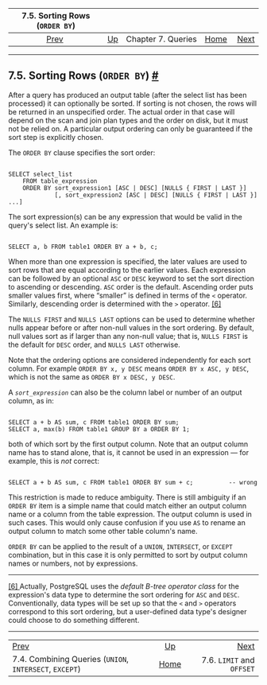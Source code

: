 

|                          7.5. Sorting Rows (`ORDER BY`)                         |                                         |                    |                                                       |                                                     |
| :-----------------------------------------------------------------------------: | :-------------------------------------- | :----------------: | ----------------------------------------------------: | --------------------------------------------------: |
| [Prev](queries-union.html "7.4. Combining Queries (UNION, INTERSECT, EXCEPT)")  | [Up](queries.html "Chapter 7. Queries") | Chapter 7. Queries | [Home](index.html "PostgreSQL 17devel Documentation") |  [Next](queries-limit.html "7.6. LIMIT and OFFSET") |

***

## 7.5. Sorting Rows (`ORDER BY`) [#](#QUERIES-ORDER)

After a query has produced an output table (after the select list has been processed) it can optionally be sorted. If sorting is not chosen, the rows will be returned in an unspecified order. The actual order in that case will depend on the scan and join plan types and the order on disk, but it must not be relied on. A particular output ordering can only be guaranteed if the sort step is explicitly chosen.

The `ORDER BY` clause specifies the sort order:

```

SELECT select_list
    FROM table_expression
    ORDER BY sort_expression1 [ASC | DESC] [NULLS { FIRST | LAST }]
             [, sort_expression2 [ASC | DESC] [NULLS { FIRST | LAST }] ...]
```

The sort expression(s) can be any expression that would be valid in the query's select list. An example is:

```

SELECT a, b FROM table1 ORDER BY a + b, c;
```

When more than one expression is specified, the later values are used to sort rows that are equal according to the earlier values. Each expression can be followed by an optional `ASC` or `DESC` keyword to set the sort direction to ascending or descending. `ASC` order is the default. Ascending order puts smaller values first, where “smaller” is defined in terms of the `<` operator. Similarly, descending order is determined with the `>` operator. [\[6\]](#ftn.id-1.5.6.9.5.10)

The `NULLS FIRST` and `NULLS LAST` options can be used to determine whether nulls appear before or after non-null values in the sort ordering. By default, null values sort as if larger than any non-null value; that is, `NULLS FIRST` is the default for `DESC` order, and `NULLS LAST` otherwise.

Note that the ordering options are considered independently for each sort column. For example `ORDER BY x, y DESC` means `ORDER BY x ASC, y DESC`, which is not the same as `ORDER BY x DESC, y DESC`.

A *`sort_expression`* can also be the column label or number of an output column, as in:

```

SELECT a + b AS sum, c FROM table1 ORDER BY sum;
SELECT a, max(b) FROM table1 GROUP BY a ORDER BY 1;
```

both of which sort by the first output column. Note that an output column name has to stand alone, that is, it cannot be used in an expression — for example, this is *not* correct:

```

SELECT a + b AS sum, c FROM table1 ORDER BY sum + c;          -- wrong
```

This restriction is made to reduce ambiguity. There is still ambiguity if an `ORDER BY` item is a simple name that could match either an output column name or a column from the table expression. The output column is used in such cases. This would only cause confusion if you use `AS` to rename an output column to match some other table column's name.

`ORDER BY` can be applied to the result of a `UNION`, `INTERSECT`, or `EXCEPT` combination, but in this case it is only permitted to sort by output column names or numbers, not by expressions.

***

[\[6\] ](#id-1.5.6.9.5.10)Actually, PostgreSQL uses the *default B-tree operator class* for the expression's data type to determine the sort ordering for `ASC` and `DESC`. Conventionally, data types will be set up so that the `<` and `>` operators correspond to this sort ordering, but a user-defined data type's designer could choose to do something different.

***

|                                                                                 |                                                       |                                                     |
| :------------------------------------------------------------------------------ | :---------------------------------------------------: | --------------------------------------------------: |
| [Prev](queries-union.html "7.4. Combining Queries (UNION, INTERSECT, EXCEPT)")  |        [Up](queries.html "Chapter 7. Queries")        |  [Next](queries-limit.html "7.6. LIMIT and OFFSET") |
| 7.4. Combining Queries (`UNION`, `INTERSECT`, `EXCEPT`)                         | [Home](index.html "PostgreSQL 17devel Documentation") |                           7.6. `LIMIT` and `OFFSET` |
